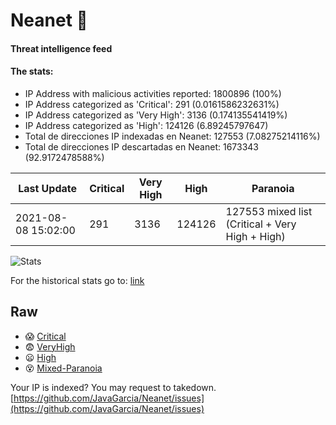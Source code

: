 # Neanet :hocho:
#### Threat intelligence feed
#### The stats:

- IP Address with malicious activities reported: 1800896 (100%)
- IP Address categorized as 'Critical':  291 (0.0161586232631%)
- IP Address categorized as 'Very High':  3136 (0.174135541419%)
- IP Address categorized as 'High':  124126 (6.89245797647)
- Total de direcciones IP indexadas en Neanet:  127553 (7.08275214116%)
- Total de direcciones IP descartadas en Neanet:  1673343 (92.9172478588%)

| Last Update | Critical | Very High | High | Paranoia |
| --- | --- | --- | --- | --- |
| 2021-08-08 15:02:00 | 291 | 3136 | 124126 | 127553 mixed list (Critical + Very High + High)|

![Stats](https://docs.google.com/spreadsheets/d/e/2PACX-1vSnaNMIXVabIpDJjufMlzH7poXnshF3mgd8Is1g9ytUEzVsP5my4Trn8f-xkoLLQ38xpL3HtmUexLo6/pubchart?oid=501124687&format=image)

For the historical stats go to: [link](/stats.csv)
## Raw
- :scream: [Critical](https://raw.githubusercontent.com/JavaGarcia/Neanet/master/blacklists/neanet_critical.txt)
- :fearful: [VeryHigh](https://raw.githubusercontent.com/JavaGarcia/Neanet/master/blacklists/neanet_veryHigh.txtt)
- :frowning: [High](https://raw.githubusercontent.com/JavaGarcia/Neanet/master/blacklists/neanet_high.txt)
- :dizzy_face: [Mixed-Paranoia](https://raw.githubusercontent.com/JavaGarcia/Neanet/master/blacklists/neanet_all.txt)


Your IP is indexed? You may request to takedown. [https://github.com/JavaGarcia/Neanet/issues](https://github.com/JavaGarcia/Neanet/issues)





























































































































































































































































































































































































































































































































































































































































































































































































































































































































































































































































































































































































































































































































































































































































































































































































































































































































































































































































































































































































































































































































































































































































































































































































































































































































































































































































































































































































































































































































































































































































































































































































































































































































































































































































































































































































































































































































































































































































































































































































































































































































































































































































































































































































































































































































































































































































































































































































































































































































































































































































































































































































































































































































































































































































































































































































































































































































































































































































































































































































































































































































































































































































































































































































































































































































































































































































































































































































































































































































































































































































































































































































































































































































































































































































































































































































































































































































































































































































































































































































































































































































































































































































